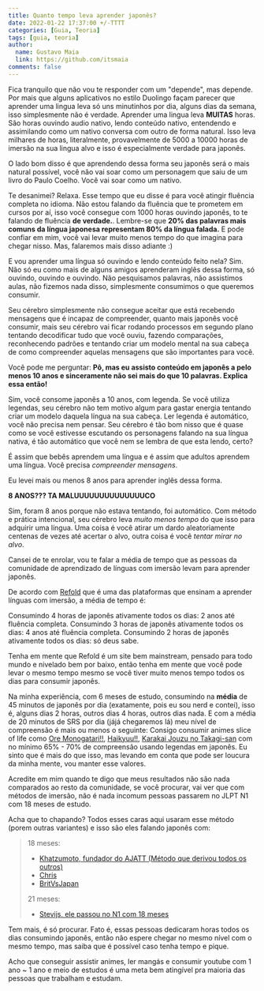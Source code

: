 ```yaml
---
title: Quanto tempo leva aprender japonês?
date: 2022-01-22 17:37:00 +/-TTTT
categories: [Guia, Teoria]
tags: [guia, teoria]
author:
  name: Gustavo Maia
  link: https://github.com/itsmaia
comments: false
---
```


Fica tranquilo que não vou te responder com um "depende", mas depende. Por mais que alguns aplicativos no estilo Duolingo façam parecer que aprender uma lingua leva só uns minutinhos por dia, alguns dias da semana, isso simplesmente não é verdade. Aprender uma lingua leva **MUITAS** horas. São horas ouvindo audio nativo, lendo conteúdo nativo, entendendo e assimilando como um nativo conversa com outro de forma natural. Isso leva milhares de horas, literalmente, provavelmente de 5000 a 10000 horas de imersão na sua lingua alvo e isso é especialmente verdade para japonês.

O lado bom disso é que aprendendo dessa forma seu japonês será o mais natural possível, você não vai soar como um personagem que saiu de um livro do Paulo Coelho. Você vai soar como um nativo.

Te desanimei? Relaxa. Esse tempo que eu disse é para você atingir fluência completa no idioma. Não estou falando da fluência que te prometem em cursos por aí, isso você consegue com 1000 horas ouvindo japonês, to te falando de fluência **de verdade.**. Lembre-se que **20% das palavras mais comuns da língua japonesa representam 80% da língua falada.** E pode confiar em mim, você vai levar muito menos tempo do que imagina para chegar nisso. Mas, falaremos mais disso adiante :)

E vou aprender uma língua só ouvindo e lendo conteúdo feito nela? Sim. Não só eu como mais de alguns amigos aprenderam inglês dessa forma, só ouvindo, ouvindo e ouvindo. Não pesquisamos palavras, não assistimos aulas, não fizemos nada disso, simplesmente consumimos o que queremos consumir.

Seu cérebro simplesmente não consegue aceitar que está recebendo mensagens que é incapaz de compreender, quanto mais japonês você consumir, mais seu cérebro vai ficar rodando processos em segundo plano tentando decodificar tudo que você ouviu, fazendo comparações, reconhecendo padrões e tentando criar um modelo mental na sua cabeça de como compreender aquelas mensagens que são importantes para você.

Você pode me perguntar: **Pô, mas eu assisto conteúdo em japonês a pelo menos 10 anos e sinceramente não sei mais do que 10 palavras. Explica essa então!**

Sim, você consome japonês a 10 anos, com legenda. Se você utiliza legendas, seu cérebro não tem motivo algum para gastar energia tentando criar um modelo daquela língua na sua cabeça. Ler legenda é automático, você não precisa nem pensar. Seu cérebro é tão bom nisso que é quase como se você estivesse escutando os personagens falando na sua língua nativa, é tão automático que você nem se lembra de que esta lendo, certo?

É assim que bebês aprendem uma língua e é assim que adultos aprendem uma língua. Você precisa *compreender mensagens*.

Eu levei mais ou menos 8 anos para aprender inglês dessa forma.

**8 ANOS??? TA MALUUUUUUUUUUUUUUCO**

Sim, foram 8 anos porque não estava tentando, foi automático. Com método e prática intencional, seu cérebro leva *muito menos tempo* do que isso para adquirir uma língua. Uma coisa é você atirar um dardo aleatoriamente centenas de vezes até acertar o alvo, outra coisa é você *tentar mirar no alvo*.

Cansei de te enrolar, vou te falar a média de tempo que as pessoas da comunidade de aprendizado de línguas com imersão levam para aprender japonês.

De acordo com [Refold](https://refold.la/) que é uma das plataformas que ensinam a aprender línguas com imersão, a média de tempo é:

Consumindo 4 horas de japonês ativamente todos os dias: 2 anos até fluência completa.
Consumindo 3 horas de japonês ativamente todos os dias: 4 anos até fluência completa.
Consumindo 2 horas de japonês ativamente todos os dias: só deus sabe.

Tenha em mente que Refold é um site bem mainstream, pensado para todo mundo e nivelado bem por baixo, então tenha em mente que você pode levar o mesmo tempo mesmo se você tiver muito menos tempo todos os dias para consumir japonês.

Na minha experiência, com 6 meses de estudo, consumindo na **média** de 45 minutos de japonês por dia (exatamente, pois eu sou nerd e contei), isso é, alguns dias 2 horas, outros dias 4 horas, outros dias nada. E com a média de 20 minutos de SRS por dia (jájá chegaremos lá) meu nível de compreensão é mais ou menos o seguinte: Consigo consumir animes slice of life como [Ore Monogatari!!](https://myanimelist.net/anime/28297/Ore_Monogatari), [Haikyuu!!](https://myanimelist.net/anime/20583/Haikyuu?q=haikyuu&cat=anime), [Karakai Jouzu no Takagi-san](https://myanimelist.net/anime/35860/Karakai_Jouzu_no_Takagi-san?q=kara&cat=anime) com no mínimo 65% - 70% de compreensão usando legendas em japonês. Eu sinto que é mais do que isso, mas levando em conta que pode ser loucura da minha mente, vou manter esse valores.

Acredite em mim quando te digo que meus resultados não são nada comparados ao resto da comunidade, se você procurar, vai ver que com métodos de imersão, não é nada incomum pessoas passarem no JLPT N1 com 18 meses de estudo. 

Acha que to chapando? Todos esses caras aqui usaram esse método (porem outras variantes) e isso são eles falando japonês com:

>18 meses:
> * [Khatzumoto, fundador do AJATT (Método que derivou todos os outros)](https://www.youtube.com/watch?v=ejRkuX1RGf4)
> * [Chris](https://www.youtube.com/watch?v=Svs8Pu_zdAs)
> * [BritVsJapan](https://www.youtube.com/watch?v=gXBgK4a3FWQ)
>
>21 meses:
> * [Stevijs, ele passou no N1 com 18 meses](https://www.youtube.com/watch?v=W-o_zNIuWG8)
 
Tem mais, é só procurar. Fato é, essas pessoas dedicaram horas todos os dias consumindo japonês, então não espere chegar no mesmo nível com o mesmo tempo, mas saiba que é possível caso tenha tempo e pique.

Acho que conseguir assistir animes, ler mangás e consumir youtube com 1 ano ~ 1 ano e meio de estudos é uma meta bem atingível pra maioria das pessoas que trabalham e estudam.
